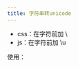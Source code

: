 ```yaml
---
title: 字符串转unicode
---
```


- css：在字符前加 \
- js：在字符前加 \u

使用：

<ClientOnly>
<tool-string-to-unicode></tool-string-to-unicode>
</ClientOnly>
